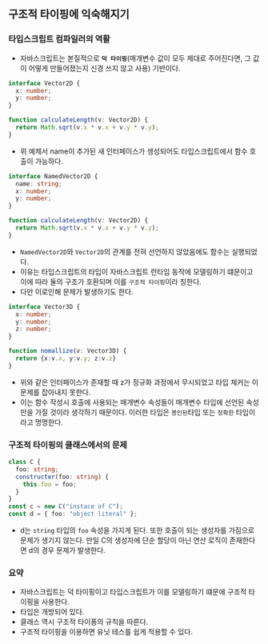 ## 구조적 타이핑에 익숙해지기

### 타입스크립트 컴파일러의 역활

- 자바스크립트는 본질적으로 **`덕 타이핑`**(매개변수 값이 모두 제대로 주어진다면, 그 값이 어떻게 만들어졌는지 신경 쓰지 않고 사용) 기반이다.

```ts
interface Vector2D {
  x: number;
  y: number;
}

function calculateLength(v: Vector2D) {
  return Math.sqrt(v.x * v.x + v.y * v.y);
}
```

- 위 예제서 name이 추가된 새 인터페이스가 생성되어도 타입스크립트에서 함수 호출이 가능하다.

```ts
interface NamedVector2D {
  name: string;
  x: number;
  y: number;
}

function calculateLength(v: Vector2D) {
  return Math.sqrt(v.x * v.x + v.y * v.y);
}
```

- `NamedVector2D`와 `Vector2D`의 관계를 전혀 선언하지 않았음에도 함수는 실행되었다.
- 이유는 타입스크립트의 타입이 자바스크립트 런타임 동작에 모델링하기 떄문이고 이에 따라 둘의 구조가 호환되며 이를 `구조적 타이핑`이라 칭한다.
- 다만 이로인해 문제가 발생하기도 한다.

```ts
interface Vector3D {
  x: number;
  y: number;
  z: number;
}

function nomallize(v: Vector3D) {
  return {x:v.x, y:v.y; z:v.z}
}
```

- 위와 같은 인터페이스가 존재할 때 z가 정규화 과정에서 무시되었고 타입 체커는 이 문제를 잡아내지 못한다.
- 이는 함수 작성시 호출에 사용되는 매개변수 속성들이 매개변수 타입에 선언된 속성만을 가질 것이라 생각하기 때문이다. 이러한 타입은 `봉인된`타입 또는 `정확한` 타입이라고 명명한다.

### 구조적 타이핑의 클래스에서의 문제

```ts
class C {
  foo: string;
  constructer(foo: string) {
    this.foo = foo;
  }
}
const c = new C("instace of C");
const d = { foo: "object literal" };
```

- d는 `string` 타입의 `foo` 속성을 가지게 된다. 또한 호출이 되는 생성자를 가짐으로 문제가 생기지 않는다. 만일 C의 생성자에 단순 할당이 아닌 연산 로직이 존재한다면 d의 경우 문제가 발생한다.

### 요약

- 자바스크립트는 덕 타이핑이고 타입스크립트가 이를 모델링하기 떄문에 구조적 타이핑을 사용한다.
- 타입은 개방되어 있다.
- 클래스 역시 구조적 타이픙의 규칙을 따른다.
- 구조적 타이핑을 이용하면 유닛 테스를 쉽게 적용할 수 있다.
